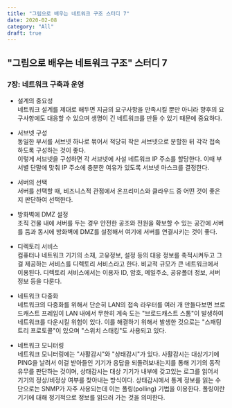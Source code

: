 ```yaml
---
title: "그림으로 배우는 네트워크 구조 스터디 7"
date: 2020-02-08
category: "All"
draft: true
---
```



## "그림으로 배우는 네트워크 구조" 스터디 7

### 7장: 네트워크 구축과 운영

- 설계의 중요성  
  네트워크 설계를 제대로 해두면 지금의 요구사항을 만족시킬 뿐만 아니라 향후의 요구사항에도 대응할 수 있으며 생명이 긴 네트워크를 만들 수 있기 때문에 중요하다.

- 서브넷 구성  
  동일한 부서를 서브넷 하나로 묶어서 적당히 작은 서브넷으로 분할한 뒤 각각 접속하도록 구성하는 것이 좋다.  
  이렇게 서브넷을 구성하면 각 서브넷에 사설 네트워크 IP 주소를 할당한다. 이때 부서별 단말에 맞춰 IP 주소에 충분한 여유가 있도록 서브넷 마스크를 결정한다.

- 서버의 선택  
  서버를 선택할 때, 비즈니스적 관점에서 온프리미스와 클라우드 중 어떤 것이 좋은지 판단하여 선택한다.

- 방화벽에 DMZ 설정  
  조직 건물 내에 서버를 두는 경우 안전한 공조와 전원을 확보할 수 있는 공간에 서버를 둠과 동시에 방화벽에 DMZ를 설정해서 여기에 서버를 연결시키는 것이 좋다.

- 디렉토리 서비스  
  컴퓨터나 네트워크 기기의 소재, 고유정보, 설정 등의 대응 정보를 축적시켜두고 그걸 제공하는 서비스를 디렉토리 서비스라고 한다. 비교적 규모가 큰 네트워크에서 이용된다. 디렉토리 서비스에서는 이용자 ID, 암호, 메일주소, 공유폴더 정보, 서버 정보 등을 다룬다.

- 네트워크 다중화  
  네트워크의 다중화를 위해서 단순히 LAN의 접속 라우터를 여러 개 만들다보면 브로드캐스트 프레임이 LAN 내에서 무한히 계속 도는 "브로드캐스트 스톰"이 발생하여 네트워크를 다운시킬 위험이 있다. 이를 해결하기 위해서 발생한 것으로는 "스패팅 트리 프로토콜"이 있으며 "스위치 스태킹"도 사용되고 있다.

- 네트워크 모니터링  
  네트워크 모니터링에는 "사활감시"와 "상태감시"가 있다. 사활감시는 대상기기에 PING을 날려서 이걸 받아들인 기기가 응답을 되돌려보내는지를 통해 기기의 동작 유무를 판단하는 것이며, 상태감시는 대상 기기가 내부에 갖고있는 로그를 읽어서 기기의 정상/비정상 여부를 찾아내는 방식이다. 상태감시에서 통계 정보를 읽는 수단으로는 SNMP가 자주 사용되는데 이는 폴링(polling) 기법을 이용한다. 폴링이란 기기에 대해 정기적으로 정보를 읽으러 가는 것을 의미한다.
